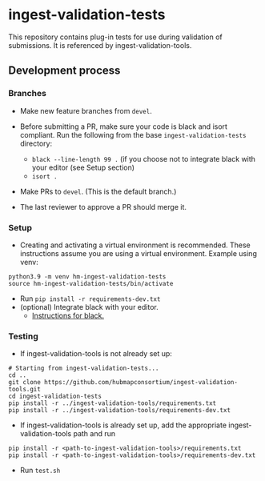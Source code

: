 # ingest-validation-tests

This repository contains plug-in tests for use during validation of submissions. It is referenced by ingest-validation-tools.

## Development process

### Branches

- Make new feature branches from `devel`.
- Before submitting a PR, make sure your code is black and isort compliant. Run the following from the base `ingest-validation-tests` directory:
  - `black --line-length 99 .` (if you choose not to integrate black with your editor (see Setup section)
  - `isort .`

- Make PRs to `devel`. (This is the default branch.)
- The last reviewer to approve a PR should merge it.

### Setup

- Creating and activating a virtual environment is recommended. These instructions assume you are using a virtual environment. Example using venv:

```
python3.9 -m venv hm-ingest-validation-tests
source hm-ingest-validation-tests/bin/activate
```

- Run `pip install -r requirements-dev.txt`
- (optional) Integrate black with your editor.
  - [Instructions for black.](https://black.readthedocs.io/en/stable/integrations/editors.html)

### Testing

- If ingest-validation-tools is not already set up:

```
# Starting from ingest-validation-tests...
cd ..
git clone https://github.com/hubmapconsortium/ingest-validation-tools.git
cd ingest-validation-tests
pip install -r ../ingest-validation-tools/requirements.txt
pip install -r ../ingest-validation-tools/requirements-dev.txt
```

- If ingest-validation-tools is already set up, add the appropriate ingest-validation-tools path and run

```
pip install -r <path-to-ingest-validation-tools>/requirements.txt
pip install -r <path-to-ingest-validation-tools>/requirements-dev.txt
```

- Run `test.sh`
